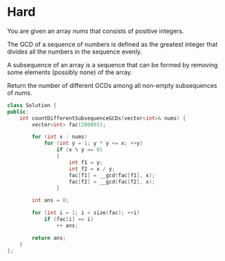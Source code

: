 # Hard

You are given an array $nums$ that consists of positive integers.

The GCD of a sequence of numbers is defined as the greatest integer that divides all the numbers in the sequence evenly.

A subsequence of an array is a sequence that can be formed by removing some elements (possibly none) of the array.

Return the number of different GCDs among all non-empty subsequences of $nums$.

```cpp
class Solution {
public:
    int countDifferentSubsequenceGCDs(vector<int>& nums) {
        vector<int> fac(200001);

        for (int x : nums)
            for (int y = 1; y * y <= x; ++y)
                if (x % y == 0)
                {
                    int f1 = y;
                    int f2 = x / y;
                    fac[f1] = __gcd(fac[f1], x);
                    fac[f2] = __gcd(fac[f2], x);
                }

        int ans = 0;

        for (int i = 1; i < size(fac); ++i)
            if (fac[i] == i)
                ++ ans;

        return ans;
    }
};
```
